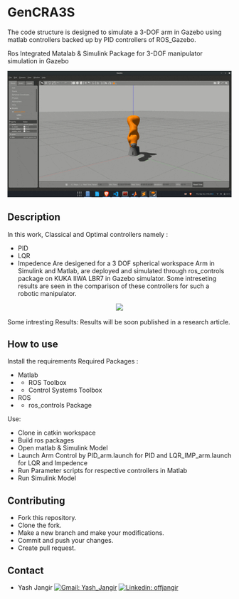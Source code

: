 # GenCRA3S
The code structure is designed to simulate a 3-DOF arm in Gazebo using matlab controllers backed up by PID controllers of ROS_Gazebo.

Ros Integrated Matalab & Simulink Package for  3-DOF manipulator simulation in Gazebo

<div  align="center">
<img src="./assets/Arm.gif" width="700" />
</div>

## Description
In this work, Classical and Optimal controllers namely :
- PID
- LQR
- Impedence
Are desigened for a 3 DOF spherical workspace Arm in Simulink and Matlab, are deployed and simulated through ros_controls package on KUKA IIWA LBR7 in Gazebo simulator.
Some intreseting results are seen in the comparison of these controllers for such a robotic manipulator.

<div  align="center">
<img  src="./assets/respose.png" width="600">
</div>

Some intresting Results:
Results will be soon published in a research article.

## How to use 

Install the requirements
Required Packages :
- Matlab
- - ROS Toolbox
- - Control Systems Toolbox
- ROS
- - ros_controls Package

Use:
- Clone in catkin workspace
- Build ros packages
- Open matlab & Simulink Model
- Launch Arm Control by PID_arm.launch for PID and LQR_IMP_arm.launch for LQR and Impedence 
- Run Parameter scripts for respective controllers in Matlab
- Run Simulink Model

## Contributing
- Fork this repository.
- Clone the fork.
- Make a new branch and make your modifications.
- Commit and push your changes.
- Create pull request.

## Contact
- Yash Jangir [![Gmail: Yash_Jangir](https://img.shields.io/badge/gmail-%23D14836.svg?&style=plastic&logo=gmail&logoColor=white)](mailto:offjangir@gmail.com) [![Linkedin: offjangir](https://img.shields.io/badge/-Yash_Jangir-blue?style=flat-square&logo=Linkedin&logoColor=white&link=https://www.linkedin.com/in/yash-jangir-6a71651a1)](https://www.linkedin.com/in/yash-jangir-6a71651a1/)






